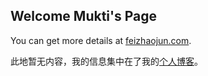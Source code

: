 ## Welcome Mukti's Page

You can get more details at [feizhaojun.com](https://feizhaojun.com).

此地暂无内容，我的信息集中在了我的[个人博客](https://feizhaojun.com)。
